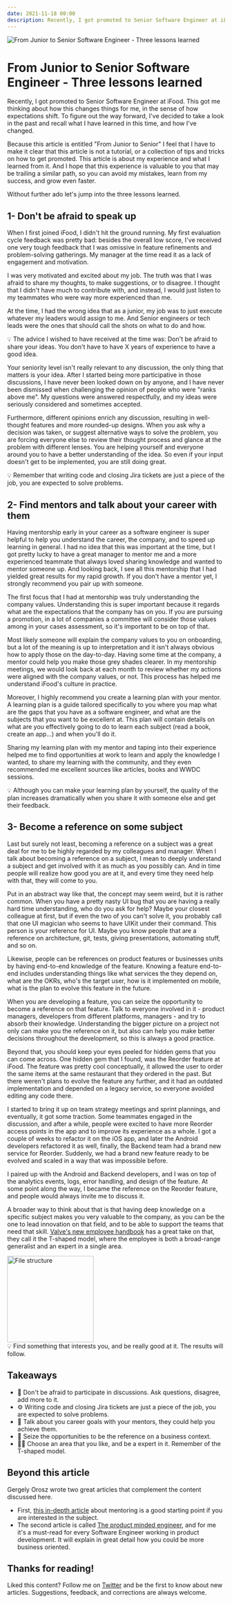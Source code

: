 ```yaml
---
date: 2021-11-18 00:00
description: Recently, I got promoted to Senior Software Engineer at iFood. This got me thinking about how this changes things for me, in the sense of how expectations shift. To figure out the way forward, I've decided to take a look in the past and recall what I have learned in this time, and how I've changed.
---
```


<img src="https://raw.githubusercontent.com/lucas1295santos/lucas1295santos.github.io/master/images/junior-to-senior-swe-header.png" alt="From Junior to Senior Software Engineer - Three lessons learned"/>

# From Junior to Senior Software Engineer - Three lessons learned

Recently, I got promoted to Senior Software Engineer at iFood. This got me thinking about how this changes things for me, in the sense of how expectations shift. To figure out the way forward, I've decided to take a look in the past and recall what I have learned in this time, and how I've changed.

Because this article is entitled "From Junior to Senior" I feel that I have to make it clear that this article is not a tutorial, or a collection of tips and tricks on how to get promoted. This article is about my experience and what I learned from it. And I hope that this experience is valuable to you that may be trailing a similar path, so you can avoid my mistakes, learn from my success, and grow even faster.

Without further ado let's jump into the three lessons learned.

## 1- Don't be afraid to speak up

When I first joined iFood, I didn't hit the ground running. My first evaluation cycle feedback was pretty bad: besides the overall low score, I've received one very tough feedback that I was omissive in feature refinements and problem-solving gatherings. My manager at the time read it as a lack of engagement and motivation.

I was very motivated and excited about my job. The truth was that I was afraid to share my thoughts, to make suggestions, or to disagree. I thought that I didn't have much to contribute with, and instead, I would just listen to my teammates who were way more experienced than me.

At the time, I had the wrong idea that as a junior, my job was to just execute whatever my leaders would assign to me. And Senior engineers or tech leads were the ones that should call the shots on what to do and how. 

<aside>
💡 The advice I wished to have received at the time was: Don't be afraid to share your ideas. You don't have to have X years of experience to have a good idea.

</aside>

Your seniority level isn't really relevant to any discussion, the only thing that matters is your idea. After I started being more participative in those discussions, I have never been looked down on by anyone, and I have never been dismissed when challenging the opinion of people who were "ranks above me". My questions were answered respectfully, and my ideas were seriously considered and sometimes accepted.

Furthermore, different opinions enrich any discussion, resulting in well-thought features and more rounded-up designs. When you ask why a decision was taken, or suggest alternative ways to solve the problem, you are forcing everyone else to review their thought process and glance at the problem with different lenses. You are helping yourself and everyone around you to have a better understanding of the idea. So even if your input doesn't get to be implemented, you are still doing great.

<aside>
💡 Remember that writing code and closing Jira tickets are just a piece of the job, you are expected to solve problems.

</aside>

## 2- Find mentors and talk about your career with them

Having mentorship early in your career as a software engineer is super helpful to help you understand the career, the company, and to speed up learning in general. I had no idea that this was important at the time, but I got pretty lucky to have a great manager to mentor me and a more experienced teammate that always loved sharing knowledge and wanted to mentor someone up. And looking back, I see all this mentorship that I had yielded great results for my rapid growth. If you don't have a mentor yet, I strongly recommend you pair up with someone.

The first focus that I had at mentorship was truly understanding the company values. Understanding this is super important because it regards what are the expectations that the company has on you. If you are pursuing a promotion, in a lot of companies a committee will consider those values among in your cases assessment, so it's important to be on top of that.

Most likely someone will explain the company values to you on onboarding, but a lot of the meaning is up to interpretation and it isn't always obvious how to apply those on the day-to-day. Having some time at the company, a mentor could help you make those grey shades clearer. In my mentorship meetings, we would look back at each month to review whether my actions were aligned with the company values, or not. This process has helped me understand iFood's culture in practice.

Moreover, I highly recommend you create a learning plan with your mentor. A learning plan is a guide tailored specifically to you where you map what are the gaps that you have as a software engineer, and what are the subjects that you want to be excellent at. This plan will contain details on what are you effectively going to do to learn each subject (read a book, create an app...) and when you'll do it.

Sharing my learning plan with my mentor and taping into their experience helped me to find opportunities at work to learn and apply the knowledge I wanted, to share my learning with the community, and they even recommended me excellent sources like articles, books and WWDC sessions.

<aside>
💡 Although you can make your learning plan by yourself, the quality of the plan increases dramatically when you share it with someone else and get their feedback.

</aside>

## 3- Become a reference on some subject

Last but surely not least, becoming a reference on a subject was a great deal for me to be highly regarded by my colleagues and manager. When I talk about becoming a reference on a subject, I mean to deeply understand a subject and get involved with it as much as you possibly can. And in time people will realize how good you are at it, and every time they need help with that, they will come to you.

Put in an abstract way like that, the concept may seem weird, but it is rather common. When you have a pretty nasty UI bug that you are having a really hard time understanding, who do you ask for help? Maybe your closest colleague at first, but if even the two of you can't solve it, you probably call that one UI magician who seems to have UIKit under their command. This person is your reference for UI. Maybe you know people that are a reference on architecture, git, tests, giving presentations, automating stuff, and so on.

Likewise, people can be references on product features or businesses units by having end-to-end knowledge of the feature. Knowing a feature end-to-end includes understanding things like what services the they depend on, what are the OKRs, who's the target user, how is it implemented on mobile, what is the plan to evolve this feature in the future.

When you are developing a feature, you can seize the opportunity to become a reference on that feature. Talk to everyone involved in it - product managers, developers from different platforms, managers - and try to absorb their knowledge. Understanding the bigger picture on a project not only can make you the reference on it, but also can help you make better decisions throughout the development, so this is always a good practice.

Beyond that, you should keep your eyes peeled for hidden gems that you can come across. One hidden gem that I found, was the Reorder feature at iFood. The feature was pretty cool conceptually, it allowed the user to order the same items at the same restaurant that they ordered in the past. But there weren't plans to evolve the feature any further, and it had an outdated implementation and depended on a legacy service, so everyone avoided editing any code there.

I started to bring it up on team strategy meetings and sprint plannings, and eventually, it got some traction. Some teammates engaged in the discussion, and after a while, people were excited to have more Reorder access points in the app and to improve its experience as a whole. I got a couple of weeks to refactor it on the iOS app, and later the Android developers refactored it as well, finally, the Backend team had a brand new service for Reorder. Suddenly, we had a brand new feature ready to be evolved and scaled in a way that was impossible before.

I paired up with the Android and Backend developers, and I was on top of the analytics events, logs, error handling, and design of the feature. At some point along the way, I became the reference on the Reorder feature, and people would always invite me to discuss it.

A broader way to think about that is that having deep knowledge on a specific subject makes you very valuable to the company, as you can be the one to lead innovation on that field, and to be able to support the teams that need that skill. [Valve's new employee handbook](https://cdn.cloudflare.steamstatic.com/apps/valve/Valve_NewEmployeeHandbook.pdf) has a great take on that, they call it the T-shaped model, where the employee is both a broad-range generalist and an expert in a single area.

<img src="https://raw.githubusercontent.com/lucas1295santos/lucas1295santos.github.io/master/images/t-shaped.png" alt="File structure" style="width:200px;"/>

<aside>
💡 Find something that interests you, and be really good at it. The results will follow.

</aside>

## Takeaways

- 📢 Don't be afraid to participate in discussions. Ask questions, disagree, add more to it.
- ⚙️ Writing code and closing Jira tickets are just a piece of the job, you are expected to solve problems.
- 🧠 Talk about you career goals with your mentors, they could help you achieve them.
- 👀 Seize the opportunities to be the reference on a business context.
- 🙅‍♂️ Choose an area that you like, and be a expert in it. Remember of the T-shaped model.

## Beyond this article

Gergely Orosz wrote two great articles that complement the content discussed here.

- First, [this in-depth article](https://blog.pragmaticengineer.com/developers-mentoring-other-developers/) about mentoring is a good starting point if you are interested in the subject.
- The second article is called [The product minded engineer](https://blog.pragmaticengineer.com/the-product-minded-engineer/), and for me it's a must-read for every Software Engineer working in product development. It will explain in great detail how you could be more business oriented.

## Thanks for reading!

Liked this content? Follow me on [Twitter](https://twitter.com/oliveira__lucas) and be the first to know about new articles. Suggestions, feedback, and corrections are always welcome.
